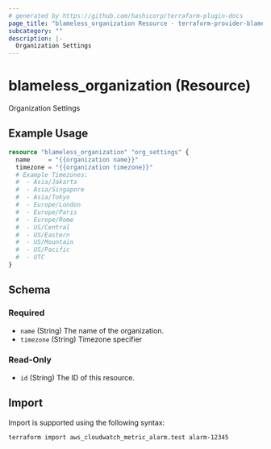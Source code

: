 ```yaml
---
# generated by https://github.com/hashicorp/terraform-plugin-docs
page_title: "blameless_organization Resource - terraform-provider-blameless"
subcategory: ""
description: |-
  Organization Settings
---
```


# blameless_organization (Resource)

Organization Settings

## Example Usage

```terraform
resource "blameless_organization" "org_settings" {
  name     = "{{organization name}}"
  timezone = "{{organization timezone}}"
  # Example Timezones:
  #  - Asia/Jakarta
  #  - Asia/Singapore
  #  - Asia/Tokyo
  #  - Europe/London
  #  - Europe/Paris
  #  - Europe/Rome
  #  - US/Central
  #  - US/Eastern
  #  - US/Mountain
  #  - US/Pacific
  #  - UTC
}
```

<!-- schema generated by tfplugindocs -->
## Schema

### Required

- `name` (String) The name of the organization.
- `timezone` (String) Timezone specifier

### Read-Only

- `id` (String) The ID of this resource.

## Import

Import is supported using the following syntax:

```shell
terraform import aws_cloudwatch_metric_alarm.test alarm-12345
```
